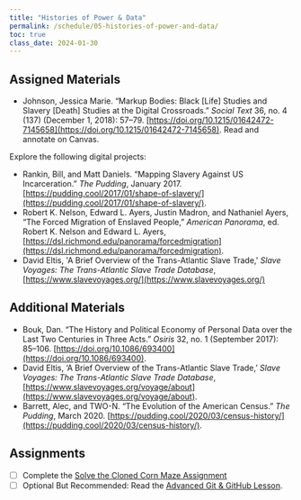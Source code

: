 ```yaml
---
title: "Histories of Power & Data"
permalink: /schedule/05-histories-of-power-and-data/
toc: true
class_date: 2024-01-30
---
```


## Assigned Materials

- Johnson, Jessica Marie. “Markup Bodies: Black [Life] Studies and Slavery [Death] Studies at the Digital Crossroads.” *Social Text* 36, no. 4 (137) (December 1, 2018): 57–79. [https://doi.org/10.1215/01642472-7145658](https://doi.org/10.1215/01642472-7145658). Read and annotate on Canvas.

Explore the following digital projects:

- Rankin, Bill, and Matt Daniels. “Mapping Slavery Against US Incarceration.” *The Pudding*, January 2017. [https://pudding.cool/2017/01/shape-of-slavery/](https://pudding.cool/2017/01/shape-of-slavery/).
- Robert K. Nelson, Edward L. Ayers, Justin Madron, and Nathaniel Ayers, “The Forced Migration of Enslaved People,” *American Panorama*, ed. Robert K. Nelson and Edward L. Ayers, [https://dsl.richmond.edu/panorama/forcedmigration](https://dsl.richmond.edu/panorama/forcedmigration).
- David Eltis, 'A Brief Overview of the Trans-Atlantic Slave Trade,' *Slave Voyages: The Trans-Atlantic Slave Trade Database*, [https://www.slavevoyages.org/](https://www.slavevoyages.org/)


## Additional Materials

- Bouk, Dan. “The History and Political Economy of Personal Data over the Last Two Centuries in Three Acts.” *Osiris* 32, no. 1 (September 2017): 85–106. [https://doi.org/10.1086/693400](https://doi.org/10.1086/693400).
- David Eltis, ‘A Brief Overview of the Trans-Atlantic Slave Trade,’ *Slave Voyages: The Trans-Atlantic Slave Trade Database*, [https://www.slavevoyages.org/voyage/about](https://www.slavevoyages.org/voyage/about).
- Barrett, Alec, and TWO-N. “The Evolution of the American Census.” *The Pudding*, March 2020. [https://pudding.cool/2020/03/census-history/](https://pudding.cool/2020/03/census-history/).

## Assignments

- [ ] Complete the [Solve the Cloned Corn Maze Assignment]({{site.baseurl}}/materials/introducing-humanities-computing/03-intro-versioning#solve-the-cloned-corn-maze)
- [ ] Optional But Recommended: Read the [Advanced Git & GitHub Lesson]({{site.baseurl}}/introducing-humanities-computing/05-advanced-git-github).
